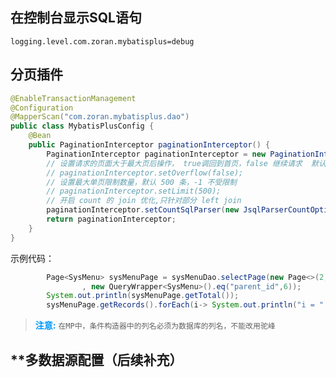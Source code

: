 

## 在控制台显示SQL语句

```properties
logging.level.com.zoran.mybatisplus=debug
```

## 分页插件

```java
@EnableTransactionManagement
@Configuration
@MapperScan("com.zoran.mybatisplus.dao")
public class MybatisPlusConfig {
    @Bean
    public PaginationInterceptor paginationInterceptor() {
        PaginationInterceptor paginationInterceptor = new PaginationInterceptor();
        // 设置请求的页面大于最大页后操作， true调回到首页，false 继续请求  默认false
        // paginationInterceptor.setOverflow(false);
        // 设置最大单页限制数量，默认 500 条，-1 不受限制
        // paginationInterceptor.setLimit(500);
        // 开启 count 的 join 优化,只针对部分 left join
        paginationInterceptor.setCountSqlParser(new JsqlParserCountOptimize(true));
        return paginationInterceptor;
    }
}
```

示例代码：

```java
        Page<SysMenu> sysMenuPage = sysMenuDao.selectPage(new Page<>(2, 3)
                , new QueryWrapper<SysMenu>().eq("parent_id",6));
        System.out.println(sysMenuPage.getTotal());
        sysMenuPage.getRecords().forEach(i-> System.out.println("i = " + i));
```

> **<font color=#0099ff>注意:</font>** `在MP中，条件构造器中的列名必须为数据库的列名，不能改用驼峰`

## **多数据源配置（后续补充）



